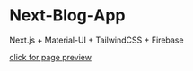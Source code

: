 # Next-Blog-App

Next.js + Material-UI + TailwindCSS + Firebase

[click for page preview](https://mas-next-blog-app.vercel.app/)

